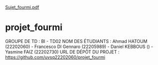 [Sujet_fourmi.pdf](https://github.com/uvsq22202060/projet_fourmi/files/10853209/Sujet_fourmi.pdf)
# projet_fourmi

GROUPE DE TD : BI - TD02 
NOM DES ÉTUDIANTS : Ahmad HATOUM (22202060) - Francesco DI Gennaro (22205989) - Daniel KEBBOUS () - Yasmine FAIZ (22202730) 
URL DE DÉPÔT DU PROJET : https://github.com/uvsq22202060/projet_fourmi
